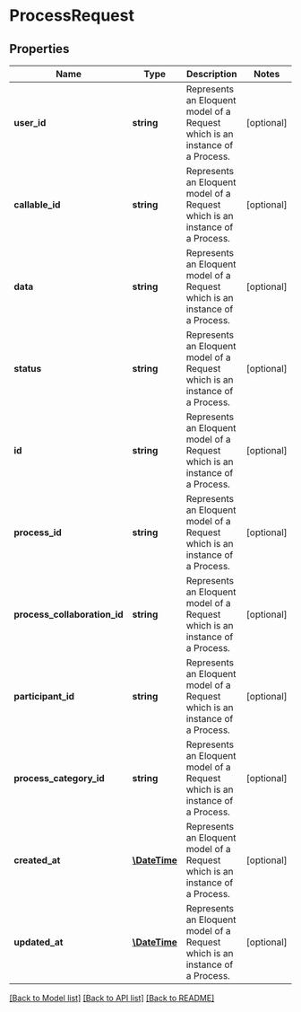 # ProcessRequest

## Properties
Name | Type | Description | Notes
------------ | ------------- | ------------- | -------------
**user_id** | **string** | Represents an Eloquent model of a Request which is an instance of a Process. | [optional] 
**callable_id** | **string** | Represents an Eloquent model of a Request which is an instance of a Process. | [optional] 
**data** | **string** | Represents an Eloquent model of a Request which is an instance of a Process. | [optional] 
**status** | **string** | Represents an Eloquent model of a Request which is an instance of a Process. | [optional] 
**id** | **string** | Represents an Eloquent model of a Request which is an instance of a Process. | [optional] 
**process_id** | **string** | Represents an Eloquent model of a Request which is an instance of a Process. | [optional] 
**process_collaboration_id** | **string** | Represents an Eloquent model of a Request which is an instance of a Process. | [optional] 
**participant_id** | **string** | Represents an Eloquent model of a Request which is an instance of a Process. | [optional] 
**process_category_id** | **string** | Represents an Eloquent model of a Request which is an instance of a Process. | [optional] 
**created_at** | [**\DateTime**](\DateTime.md) | Represents an Eloquent model of a Request which is an instance of a Process. | [optional] 
**updated_at** | [**\DateTime**](\DateTime.md) | Represents an Eloquent model of a Request which is an instance of a Process. | [optional] 

[[Back to Model list]](../README.md#documentation-for-models) [[Back to API list]](../README.md#documentation-for-api-endpoints) [[Back to README]](../README.md)


